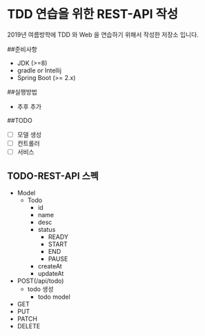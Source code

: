 # TDD 연습을 위한 REST-API 작성

2019년 여름방학에 TDD 와 Web 을 연습하기 위해서 작성한 저장소 입니다.

##준비사항

* JDK (>=8)
* gradle or Intellij
* Spring Boot (>= 2.x)

##실행방법

* 추후 추가

##TODO

- [ ] 모델 생성
- [ ] 컨트롤러
- [ ] 서비스 

## TODO-REST-API 스펙
* Model
    * Todo
        * id
        * name
        * desc
        * status
            * READY
            * START
            * END
            * PAUSE
        * createAt
        * updateAt
* POST(/api/todo) 
    * todo 생성
        * todo model
* GET
* PUT
* PATCH
* DELETE